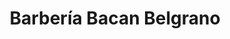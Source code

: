 ---
title: "Barbería Bacan Belgrano"
url: /ciudad-autonoma-de-buenos-aires/barberia-bacan-belgrano/
shop: peluquería
---